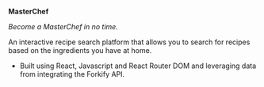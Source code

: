 **MasterChef**

_Become a MasterChef in no time._

An interactive recipe search platform that allows you to search for recipes based on the ingredients you have at home. 

- Built using React, Javascript and React Router DOM and leveraging data from integrating the Forkify API.

